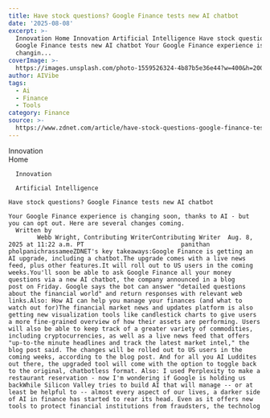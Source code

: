 ```yaml
---
title: Have stock questions? Google Finance tests new AI chatbot
date: '2025-08-08'
excerpt: >-
  Innovation Home Innovation Artificial Intelligence Have stock questions?
  Google Finance tests new AI chatbot Your Google Finance experience is
  changin...
coverImage: >-
  https://images.unsplash.com/photo-1559526324-4b87b5e36e44?w=400&h=200&fit=crop&auto=format
author: AIVibe
tags:
  - Ai
  - Finance
  - Tools
category: Finance
source: >-
  https://www.zdnet.com/article/have-stock-questions-google-finance-tests-new-ai-chatbot/
---
```

Innovation      
      Home
    
      Innovation
    
      Artificial Intelligence
       
    Have stock questions? Google Finance tests new AI chatbot
     
    Your Google Finance experience is changing soon, thanks to AI - but you can opt out. Here are several changes coming.
      Written by 
            Webb Wright, Contributing WriterContributing Writer  Aug. 8, 2025 at 11:22 a.m. PT                           panithan pholpanichrassameeZDNET's key takeaways:Google Finance is getting an AI upgrade, including a chatbot.The upgrade comes with a live news feed, plus other features.It will roll out to US users in the coming weeks.You'll soon be able to ask Google Finance all your money questions via a new AI chatbot, the company announced in a blog post on Friday. Google says the bot can answer "detailed questions about the financial world" and return responses with relevant web links.Also: How AI can help you manage your finances (and what to watch out for)The financial market news and updates platform is also getting new visualization tools like candlestick charts to give users a more fine-grained overview of how their assets are performing. Users will also be able to keep track of a greater variety of commodities, including cryptocurrencies, as well as a live news feed that offers "up-to-the minute headlines and track the latest market intel," the blog post said. The changes will be rolled out to US users in the coming weeks, according to the blog post. And for all you AI Luddites out there, the upgraded tool will come with the option to toggle back to the original, chatbotless format. Also: I used Perplexity to make a restaurant reservation - now I'm wondering if Google is holding us backWhile Silicon Valley tries to build AI that will manage -- or at least be helpful to -- almost every aspect of our lives, a darker side of AI in finance has started to rear its head. Even as it offers new tools to protect financial institutions from fraudsters, the technolog
